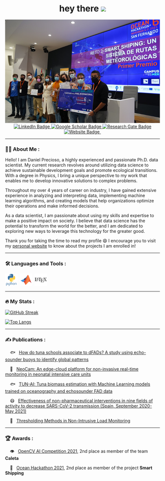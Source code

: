 <div id="header" align="center">
  <h1>
    hey there
    <img src="https://media.giphy.com/media/hvRJCLFzcasrR4ia7z/giphy.gif" width="30px"/>
  </h1>
  <!-- Picture -->
  <img src="https://github.com/daniprec/daniprec/blob/main/ocean-hackathon-sanfe.jpg" width="600"/>
  <!-- Badges -->
  <div id="badges">
    <!-- Linkedin -->
    <a href="https://www.linkedin.com/in/daniel-precioso-garcelan">
      <img src="https://img.shields.io/badge/LinkedIn-blue?style=for-the-badge&logo=linkedin&logoColor=white" alt="LinkedIn Badge"/>
    </a>
    <!-- Google Scholar -->
    <a href="https://scholar.google.com/citations?user=vr6z5FwAAAAJ&hl=en">
      <img src="https://img.shields.io/badge/Google-Scholar-lightgrey" alt="Google Scholar Badge"/>
    </a>
    <!-- Research Gate -->
    <a href="https://www.researchgate.net/profile/Daniel-Precioso-Garcelan">
      <img src="https://img.shields.io/badge/Research-Gate-9cf" alt="Research Gate Badge"/>
    </a>
    <!-- Personal website -->
    <a href="https://daniprec.github.io/">
      <img src="https://img.shields.io/badge/My-Website-red" alt="Website Badge"/>
    </a>
    <!-- Profile views -->
    <img src="https://komarev.com/ghpvc/?username=daniprec&style=flat-square&color=blue" alt=""/>
  </div>
</div>

---

### :man_technologist: About Me :

Hello! I am Daniel Precioso, a highly experienced and passionate Ph.D. data scientist. My current research revolves around utilizing data science to achieve sustainable development goals and promote ecological transitions. With a degree in Physics, I bring a unique perspective to my work that enables me to develop innovative solutions to complex problems.

Throughout my over 4 years of career on industry, I have gained extensive experience in analyzing and interpreting data, implementing machine learning algorithms, and creating models that help organizations optimize their operations and make informed decisions.

As a data scientist, I am passionate about using my skills and expertise to make a positive impact on society. I believe that data science has the potential to transform the world for the better, and I am dedicated to exploring new ways to leverage this technology for the greater good.

Thank you for taking the time to read my profile 😄
I encourage you to visit my [personal website](https://daniprec.github.io/) to know about the projects I am enrolled in!

---

### :hammer_and_wrench: Languages and Tools :

<div>
  <img src="https://github.com/devicons/devicon/blob/master/icons/python/python-original-wordmark.svg" title="Python" alt="Python" width="40" height="40"/>&nbsp;
  <img src="https://github.com/devicons/devicon/blob/master/icons/matlab/matlab-original.svg" title="Matlab" alt="Matlab" width="40" height="40"/>&nbsp;
  <img src="https://github.com/devicons/devicon/blob/master/icons/latex/latex-original.svg" title="Latex" alt="Latex" width="40" height="40"/>&nbsp;
</div>

---

### :fire: My Stats :

[![GitHub Streak](http://github-readme-streak-stats.herokuapp.com?user=daniprec&theme=dark&background=000000)](https://git.io/streak-stats)

[![Top Langs](https://github-readme-stats.vercel.app/api/top-langs/?username=daniprec&layout=compact&theme=vision-friendly-dark)](https://github.com/anuraghazra/github-readme-stats)

---

### :writing_hand: Publications :

&nbsp;&nbsp;&nbsp; :fish: &nbsp; [How do tuna schools associate to dFADs? A study using echo-sounder buoys to identify global patterns](https://doi.org/10.48550/arXiv.2207.07049)

&nbsp;&nbsp;&nbsp; :baby_bottle: &nbsp; [NeoCam: An edge-cloud platform for non-invasive real-time monitoring in neonatal intensive care units](https://doi.org/10.1109/JBHI.2023.3240245)

&nbsp;&nbsp;&nbsp; :fish: &nbsp; [TUN-AI: Tuna biomass estimation with Machine Learning models trained on oceanography and echosounder FAD data](https://doi.org/10.1016/j.fishres.2022.106263)

&nbsp;&nbsp;&nbsp; :mask: &nbsp; [Effectiveness of non-pharmaceutical interventions in nine fields of activity to decrease SARS-CoV-2 transmission (Spain, September 2020-May 2021)](https://doi.org/10.21203/rs.3.rs-1732801/v1)

&nbsp;&nbsp;&nbsp; :electric_plug: &nbsp; [Thresholding Methods in Non-Intrusive Load Monitoring](https://doi.org/10.21203/rs.3.rs-1923023/v1)


---

### :trophy: Awards :

&nbsp;&nbsp;&nbsp; :eye: &nbsp; [OpenCV AI Competition 2021](https://opencv.org/opencv-ai-competition-2021/), 2nd place as member of the team **Caleta**

&nbsp;&nbsp;&nbsp; :ocean: &nbsp; [Ocean Hackathon 2021](https://www.youtube.com/watch?v=nzPbj88IV0c&t=5300s), 2nd place as member of the project **Smart Shipping**
